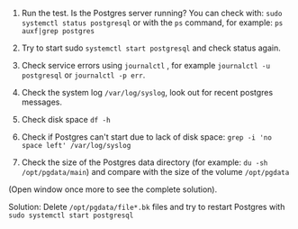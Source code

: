  1. Run the test. Is the Postgres server running? You can check with: `sudo systemctl status postgresql` or with the `ps` command, for example: `ps auxf|grep postgres`

2. Try to start sudo `systemctl start postgresql` and check status again.

3. Check service errors using `journalctl` , for example `journalctl -u postgresql` or `journalctl -p err`.

4. Check the system log `/var/log/syslog`, look out for recent postgres messages.

5. Check disk space `df -h`

6. Check if Postgres can't start due to lack of disk space: `grep -i 'no space left' /var/log/syslog`

7. Check the size of the Postgres data directory (for example: `du -sh /opt/pgdata/main`) and compare with the size of the volume `/opt/pgdata`

(Open window once more to see the complete solution).

Solution: Delete `/opt/pgdata/file*.bk` files and try to restart Postgres with `sudo systemctl start postgresql`
